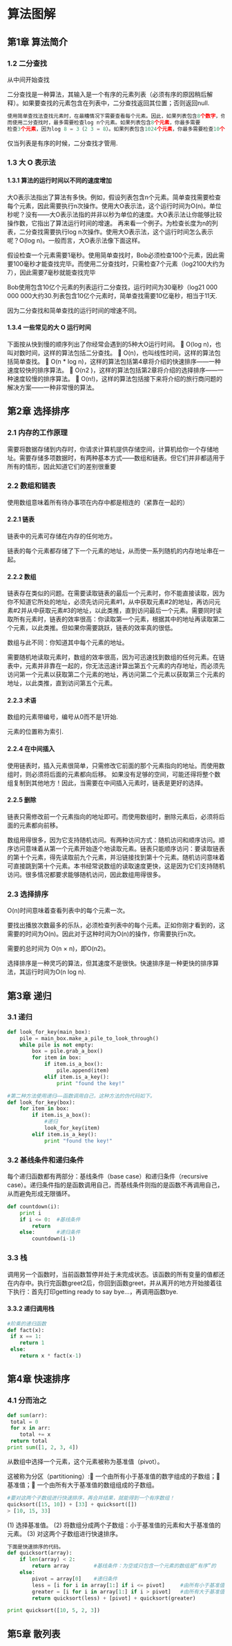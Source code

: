 # 算法图解

## 第1章 算法简介

### 1.2 二分查找

从中间开始查找

二分查找是一种算法，其输入是一个有序的元素列表（必须有序的原因稍后解释）。如果要查找的元素包含在列表中，二分查找返回其位置；否则返回null.

```python
使用简单查找法查找元素时，在最糟情况下需要查看每个元素。因此，如果列表包含8个数字，你最多需要检查8个数字。
而使用二分查找时，最多需要检查log n个元素。如果列表包含8个元素，你最多需要
检查3个元素，因为log 8 = 3（2 3 = 8）。如果列表包含1024个元素，你最多需要检查10个元素，因为log 1024 = 10（2 10 =1024）。
```

仅当列表是有序的时候，二分查找才管用.

### 1.3 大 O 表示法

#### 1.3.1 算法的运行时间以不同的速度增加

大O表示法指出了算法有多快。例如，假设列表包含n个元素。简单查找需要检查每个元素，因此需要执行n次操作。使用大O表示法，这个运行时间为O(n)。单位秒呢？没有——大O表示法指的并非以秒为单位的速度。大O表示法让你能够比较操作数，它指出了算法运行时间的增速。
再来看一个例子。为检查长度为n的列表，二分查找需要执行log n次操作。使用大O表示法，这个运行时间怎么表示呢？O(log n)。一般而言，大O表示法像下面这样。

假设检查一个元素需要1毫秒。使用简单查找时，Bob必须检查100个元素，因此需要100毫秒才能查找完毕。而使用二分查找时，只需检查7个元素（log2100大约为7），因此需要7毫秒就能查找完毕

Bob使用包含10亿个元素的列表运行二分查找，运行时间为30毫秒（log21 000 000 000大约30.列表包含10亿个元素时，简单查找需要10亿毫秒，相当于11天.

因为二分查找和简单查找的运行时间的增速不同。

#### 1.3.4 一些常见的大 O 运行时间

下面按从快到慢的顺序列出了你经常会遇到的5种大O运行时间。
 O(log n)，也叫对数时间，这样的算法包括二分查找。
 O(n)，也叫线性时间，这样的算法包括简单查找。
 O(n * log n)，这样的算法包括第4章将介绍的快速排序——一种速度较快的排序算法。
 O(n2
)，这样的算法包括第2章将介绍的选择排序——一种速度较慢的排序算法。
 O(n!)，这样的算法包括接下来将介绍的旅行商问题的解决方案——一种非常慢的算法。

## 第2章 选择排序

### 2.1 内存的工作原理

需要将数据存储到内存时，你请求计算机提供存储空间，计算机给你一个存储地址。需要存储多项数据时，有两种基本方式——数组和链表。但它们并非都适用于所有的情形，因此知道它们的差别很重要

### 2.2 数组和链表

使用数组意味着所有待办事项在内存中都是相连的（紧靠在一起的）

#### 2.2.1 链表

链表中的元素可存储在内存的任何地方。

链表的每个元素都存储了下一个元素的地址，从而使一系列随机的内存地址串在一起。

#### 2.2.2 数组

链表存在类似的问题。在需要读取链表的最后一个元素时，你不能直接读取，因为你不知道它所处的地址，必须先访问元素#1，从中获取元素#2的地址，再访问元素#2并从中获取元素#3的地址，以此类推，直到访问最后一个元素。需要同时读取所有元素时，链表的效率很高：你读取第一个元素，根据其中的地址再读取第二个元素，以此类推。但如果你需要跳跃，链表的效率真的很低。

数组与此不同：你知道其中每个元素的地址。

需要随机地读取元素时，数组的效率很高，因为可迅速找到数组的任何元素。在链表中，元素并非靠在一起的，你无法迅速计算出第五个元素的内存地址，而必须先访问第一个元素以获取第二个元素的地址，再访问第二个元素以获取第三个元素的地址，以此类推，直到访问第五个元素。

#### 2.2.3 术语

数组的元素带编号，编号从0而不是1开始.

元素的位置称为索引.

#### 2.2.4 在中间插入

使用链表时，插入元素很简单，只需修改它前面的那个元素指向的地址。而使用数组时，则必须将后面的元素都向后移。
如果没有足够的空间，可能还得将整个数组复制到其他地方！因此，当需要在中间插入元素时，链表是更好的选择。

#### 2.2.5 删除

链表只需修改前一个元素指向的地址即可。而使用数组时，删除元素后，必须将后面的元素都向前移。

数组用得很多，因为它支持随机访问。有两种访问方式：随机访问和顺序访问。顺序访问意味着从第一个元素开始逐个地读取元素。链表只能顺序访问：要读取链表的第十个元素，得先读取前九个元素，并沿链接找到第十个元素。随机访问意味着可直接跳到第十个元素。本书经常说数组的读取速度更快，这是因为它们支持随机访问。很多情况都要求能够随机访问，因此数组用得很多。

### 2.3 选择排序

O(n)时间意味着查看列表中的每个元素一次。

要找出播放次数最多的乐队，必须检查列表中的每个元素。正如你刚才看到的，这需要的时间为O(n)。因此对于这种时间为O(n)的操作，你需要执行n次。

需要的总时间为 O(n × n)，即O(n2)。

选择排序是一种灵巧的算法，但其速度不是很快。快速排序是一种更快的排序算法，其运行时间为O(n log n).

## 第3章 递归

### 3.1 递归

```python
def look_for_key(main_box):
    pile = main_box.make_a_pile_to_look_through()
    while pile is not empty:
        box = pile.grab_a_box()
        for item in box:
            if item.is_a_box():
                pile.append(item)
            elif item.is_a_key():
                print "found the key!"
```

```python
#第二种方法使用递归——函数调用自己，这种方法的伪代码如下。
def look_for_key(box):
    for item in box:
        if item.is_a_box():
            #递归
            look_for_key(item)
        elif item.is_a_key():
            print "found the key!" 
```

### 3.2 基线条件和递归条件

每个递归函数都有两部分：基线条件（base case）和递归条件（recursive case）。递归条件指的是函数调用自己，而基线条件则指的是函数不再调用自己，从而避免形成无限循环。

```python
def countdown(i):
    print i
    if i <= 0:  #基线条件
        return
    else:       #递归条件
        countdown(i-1) 
```

### 3.3 栈

调用另一个函数时，当前函数暂停并处于未完成状态。该函数的所有变量的值都还在内存中。执行完函数greet2后，你回到函数greet，并从离开的地方开始接着往下执行：首先打印getting ready to say bye…，再调用函数bye.

#### 3.3.2 递归调用栈

```python
#阶乘的递归函数
def fact(x):
 if x == 1:
    return 1
 else:
    return x * fact(x-1)
```

## 第4章 快速排序

### 4.1 分而治之

```python
def sum(arr):
 total = 0
 for x in arr:
    total += x
 return total
print sum([1, 2, 3, 4])
```

从数组中选择一个元素，这个元素被称为基准值（pivot）。

这被称为分区（partitioning）: 一个由所有小于基准值的数字组成的子数组； 基准值； 一个由所有大于基准值的数组组成的子数组。

```python
#要对这两个子数组进行快速排序，再合并结果，就能得到一个有序数组！
quicksort([15, 10]) + [33] + quicksort([])
> [10, 15, 33]
```

(1) 选择基准值。
(2) 将数组分成两个子数组：小于基准值的元素和大于基准值的元素。
(3) 对这两个子数组进行快速排序。

```python
下面是快速排序的代码。
def quicksort(array):
    if len(array) < 2:
        return array        #基线条件：为空或只包含一个元素的数组是“有序”的
    else:
        pivot = array[0]    #递归条件
        less = [i for i in array[1:] if i <= pivot]     #由所有小于基准值的元素组成的子数组
        greater = [i for i in array[1:] if i > pivot]   #由所有大于基准值的元素组成的子数组
        return quicksort(less) + [pivot] + quicksort(greater)

print quicksort([10, 5, 2, 3])
```

## 第5章 散列表
